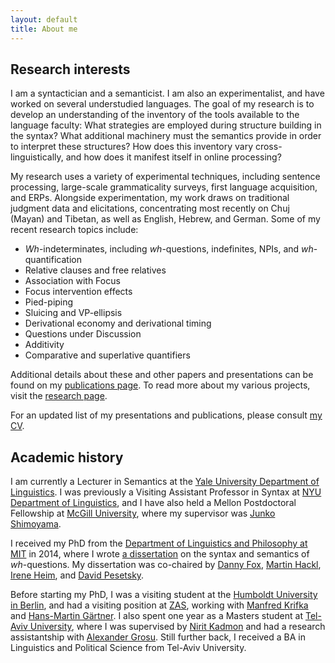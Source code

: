 ```yaml
---
layout: default
title: About me
---
```


Research interests
------------------

I am a syntactician and a semanticist. I am also an experimentalist, and have worked on several understudied languages. The goal of my research is to develop an understanding of the inventory of the tools available to the language faculty: What strategies are employed during structure building in the syntax? What additional machinery must the semantics provide in order to interpret these structures? How does this inventory vary cross-linguistically, and how does it manifest itself in online processing?

My research uses a variety of experimental techniques, including sentence processing, large-scale grammaticality surveys, first language acquisition, and ERPs. Alongside experimentation, my work draws on traditional judgment data and elicitations, concentrating most recently on Chuj (Mayan) and Tibetan, as well as English, Hebrew, and German. Some of my recent research topics include:

* *Wh*-indeterminates, including *wh*-questions, indefinites, NPIs, and *wh*-quantification
* Relative clauses and free relatives
* Association with Focus 
* Focus intervention effects
* Pied-piping 
* Sluicing and VP-ellipsis
* Derivational economy and derivational timing
* Questions under Discussion
* Additivity
* Comparative and superlative quantifiers

Additional details about these and other papers and presentations can be found on my [publications page](/publications). To read more about my various projects, visit the [research page](/research).
 
For an updated list of my presentations and publications, please consult [my CV](KotekCV.pdf).


Academic history
----------------

I am currently a Lecturer in Semantics at the [Yale University Department of Linguistics](http://ling.yale.edu/). I was previously a Visiting Assistant Professor in Syntax at [NYU Department of Linguistics](http://as.nyu.edu/linguistics.html), and I have also held a Mellon Postdoctoral Fellowship at [McGill University](https://www.mcgill.ca/linguistics/department-linguistics), where my supervisor was [Junko Shimoyama](https://sites.google.com/site/junkoshimoyama/). 

I received my PhD from the [Department of Linguistics and Philosophy at MIT](http://web.mit.edu/linguistics/) in 2014, where I wrote [a dissertation](http://ling.auf.net/lingbuzz/002231/current.pdf?_s=mFXst8rtWr5B1Rhc) on the syntax and semantics of *wh*-questions. My dissertation was co-chaired by [Danny Fox](http://web.mit.edu/linguistics/people/faculty/fox/index.html), [Martin Hackl](http://web.mit.edu/hackl/www/), [Irene Heim](http://web.mit.edu/linguistics/people/faculty/heim/), and [David Pesetsky](http://web.mit.edu/linguistics/people/faculty/pesetsky/). 

Before starting my PhD, I was a visiting student at the [Humboldt University in Berlin](https://www.linguistik.hu-berlin.de/en), and had a visiting position at [ZAS](http://www.zas.gwz-berlin.de/), working with [Manfred Krifka](https://www.linguistik.hu-berlin.de/de/institut/professuren/sprachwissenschaft/mitarbeiter/krifka) and [Hans-Martin Gärtner](http://www.nytud.mta.hu/depts/tlp/gaertner/publist.html). I also spent one year as a Masters student at [Tel-Aviv University](https://humanities.tau.ac.il/linguistics_eng/), where I was supervised by [Nirit Kadmon](http://humanities.tau.ac.il/segel/kadmon/) and had a research assistantship with [Alexander Grosu](http://www.tau.ac.il/~grosua/). Still further back, I received a BA in Linguistics and Political Science from Tel-Aviv University.
